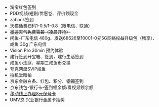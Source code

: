 - 淘宝红包签到
- PDD视频/短剧/优惠卷、评价领现金
- zabank签到
- 天猫话费扫码1-0.5/1-0.8（限电信、联通）
- ~~墨迹天气免费雪碧（凌晨开抢）~~
- 闲鱼-广东电信 480g、发送68626至10001-0元5G网络权益升级包（畅享）、咸鱼 30g 广东电信
- Vision Pro 30min 预约体验
- 建行签到开宝箱、签到，建行生活签到
- 咸鱼小法庭、星期三咸鱼币兑换
- 夸克网盘SVIP咸鱼
- 拍机堂暗拍
- 京东金融白条、红包、积分、钢镚签到
- 京东钱包-银行卡-签到领余额/看视频领余额
- [移动线上办理8元保号卡](https://touch.10086.cn/goods/100_100_1086569_1076589.html)
- UMV悠 兴业银行金属卡抽奖